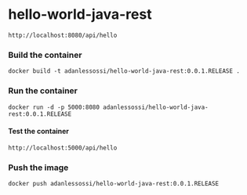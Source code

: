 # hello-world-java-rest
`http://localhost:8080/api/hello`

### Build the container
`docker build -t adanlessossi/hello-world-java-rest:0.0.1.RELEASE .`

### Run the container
`docker run -d -p 5000:8080 adanlessossi/hello-world-java-rest:0.0.1.RELEASE`

#### Test the container
`http://localhost:5000/api/hello`

### Push the image
`docker push adanlessossi/hello-world-java-rest:0.0.1.RELEASE`
